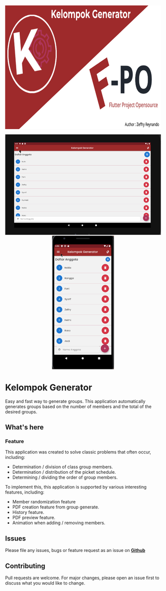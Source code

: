 

<p align="center">
  <img src="https://github.com/zgramming/Kelompok-Generator/blob/main/screenshot/banner.png" height="400">
</p>

<p align="center">
   <img src="https://github.com/zgramming/Kelompok-Generator/blob/main/gif/tablet/1.gif" alt="Databay showcase gif" title="Databay showcase gif" width="650"/>
   <img src="https://github.com/zgramming/Kelompok-Generator/blob/main/gif/mobile/1.gif" alt="Databay showcase gif" title="Databay showcase gif" width="200"/>
</p>

# Kelompok Generator

Easy and fast way to generate groups. This application automatically generates groups based on the number of members and the total of the desired groups.

## What's here 


### Feature 

This application was created to solve classic problems that often occur, including:

* Determination / division of class group members.
* Determination / distribution of the picket schedule.
* Determining / dividing the order of group members.

To implement this, this application is supported by various interesting features, including:

* Member randomization feature
* PDF creation feature from group generate.
* History feature.
* PDF preview feature.
* Animation when adding / removing members.

## Issues

Please file any issues, bugs or feature request as an issue on <a href="https://github.com/zgramming/Kelompok-Generator/issues"><b> Github </b></a>

## Contributing

Pull requests are welcome. For major changes, please open an issue first to discuss what you would like to change.
